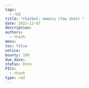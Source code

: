 ```yaml
---
tags:
  - r&d
title: "Chatbot: memory (few shot) "
date: 2023-12-07
description:
authors:
  - thanh
menu:
toc: false
notice:
bounty: 100
due_date:
status: Done
PICs:
  - thanh
type: r&d
---
```

